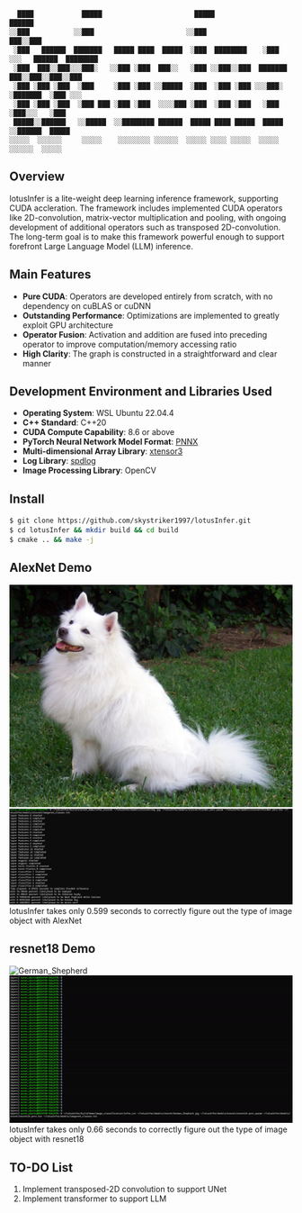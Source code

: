 ```
  ████            █████                       █████               ██████                    
░░███           ░░███                       ░░███               ███░░███                   
 ░███   ██████  ███████   █████ ████  █████  ░███  ████████    ░███ ░░░   ██████  ████████ 
 ░███  ███░░███░░░███░   ░░███ ░███  ███░░   ░███ ░░███░░███  ███████    ███░░███░░███░░███
 ░███ ░███ ░███  ░███     ░███ ░███ ░░█████  ░███  ░███ ░███ ░░░███░    ░███████  ░███ ░░░ 
 ░███ ░███ ░███  ░███ ███ ░███ ░███  ░░░░███ ░███  ░███ ░███   ░███     ░███░░░   ░███     
 █████░░██████   ░░█████  ░░████████ ██████  █████ ████ █████  █████    ░░██████  █████    
░░░░░  ░░░░░░     ░░░░░    ░░░░░░░░ ░░░░░░  ░░░░░ ░░░░ ░░░░░  ░░░░░      ░░░░░░  ░░░░░     
```

                                                      

## Overview

lotusInfer is a lite-weight deep learning inference framework, supporting CUDA accleration. The framework includes implemented CUDA operators like 2D-convolution, matrix-vector multiplication and pooling, with ongoing development of additional operators such as transposed 2D-convolution. The long-term goal is to make this framework powerful enough to support forefront Large Language Model (LLM) inference.


## Main Features
- **Pure CUDA**: Operators are developed entirely from scratch, with no dependency on cuBLAS or cuDNN
- **Outstanding Performance**: Optimizations are implemented to greatly exploit GPU architecture
- **Operator Fusion**: Activation and addition are fused into preceding operator to improve computation/memory accessing ratio
- **High Clarity**: The graph is constructed in a straightforward and clear manner



## Development Environment and Libraries Used
- **Operating System**: WSL Ubuntu 22.04.4 
- **C++ Standard**: C++20
- **CUDA Compute Capability**: 8.6 or above
- **PyTorch Neural Network Model Format**: [PNNX](https://github.com/Tencent/ncnn/tree/master/tools/pnnx)
- **Multi-dimensional Array Library**: [xtensor3](https://xtensor.readthedocs.io/en/latest/)
- **Log Library**: [spdlog](https://github.com/gabime/spdlog)
- **Image Processing Library**: OpenCV


## Install
```bash
$ git clone https://github.com/skystriker1997/lotusInfer.git
$ cd lotusInfer && mkdir build && cd build
$ cmake .. && make -j
```

## AlexNet Demo
![Samoyed](models/alexnet/Samoyed.jpg)
![alexnet_speedtest](records/alexnet%20timing.png)
lotusInfer takes only 0.599 seconds to correctly figure out the type of image object with AlexNet 

## resnet18 Demo
![German_Shepherd](models/resnet/German_Shepherd.jpg)
![resnet18_speedtest](records/Recording_resnet_infer.gif)  
lotusInfer takes only 0.66 seconds to correctly figure out the type of image object with resnet18

## TO-DO List
1. Implement transposed-2D convolution to support UNet
2. Implement transformer to support LLM




